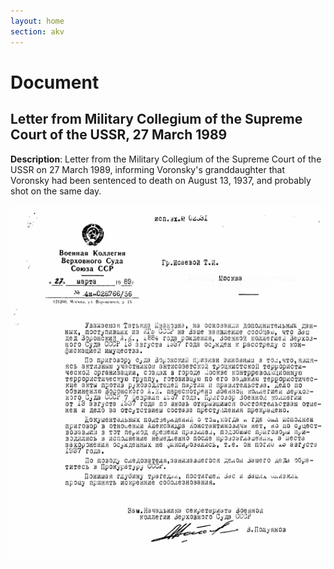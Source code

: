 ```yaml
---
layout: home
section: akv
---
```

# Document
## Letter from Military Collegium of the Supreme Court of the USSR, 27 March 1989

**Description**: Letter from the Military Collegium of the Supreme Court of the USSR on
27 March 1989, informing Voronsky's granddaughter that Voronsky had been sentenced to death
on August 13, 1937, and probably shot on the same day.

![](../Documents/VoenK89.jpg)
